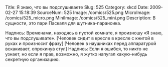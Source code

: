 Title: Я знаю, что вы подслушиваете 
Slug: 525 
Category: xkcd 
Date: 2009-02-27 15:18:39 
SourceNum: 525 
Image: /comics/525.png 
MicroImage: /comics/525_micro.png 
MiniImage: /comics/525_mini.png 
Description: В сущности, это пари Паскаля для шутника-параноика. 

Надпись: Временами, находясь в пустой комнате, я произношу «Я знаю, что вы подслушивате».
[Человек сидит в кресле в кресле с книгой в руках и произносит фразу]
[Человек в наушниках перед аппаратурой вскакивает, опрокинув стул]
Надпись: Если я ошибся, то никто не узнает, но если я прав, возможно, я жутко напугал какую-нибудь секретную организацию.